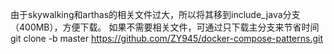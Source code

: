 由于skywalking和arthas的相关文件过大，所以将其移到include_java分支（400MB），方便下载。
如果不需要相关文件，可通过只下载主分支来节省时间
git clone -b master https://github.com/ZY945/docker-compose-patterns.git
